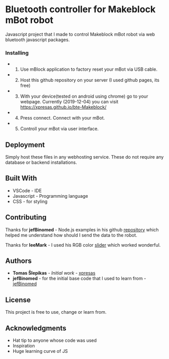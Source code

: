 # Bluetooth controller for Makeblock mBot robot

Javascript project that I made to control Makeblock mBot robot via web bluetooth javascript packages.

### Installing

* 1. Use mBlock application to factory reset your mBot via USB cable. 
* 2. Host this github repository on your server (I used github pages, its free)
* 3. With your device(tested on android using chrome) go to your webpage. Currently (2019-12-04) you can visit https://xpresas.github.io/bte-Makeblock/
* 4. Press connect. Connect with your mBot.
* 5. Controll your mBot via user interface.

## Deployment

Simply host these files in any webhosting service. These do not require any database or backend installations. 

## Built With

* VSCode - IDE
* Javascript - Programming language
* CSS - for styling
## Contributing

Thanks for **jefBinomed** - Node.js examples in his github [repository](https://github.com/binomed/mbot-webbluetooth) which helped me understand how should I send the data to the robot.

Thanks for **leeMark** - I used his RGB color [slider](https://codepen.io/leemark/pen/lpEHr) which worked wonderful.

## Authors

* **Tomas Šlepikas** - *Initial work* - [xpresas](https://github.com/xpresas)
* **jefBinomed** - for the initial base code that I used to learn from - [jefBinomed](https://github.com/binomed/mbot-webbluetooth)

## License

This project is free to use, change or learn from. 

## Acknowledgments

* Hat tip to anyone whose code was used
* Inspiration
* Huge learning curve of JS
